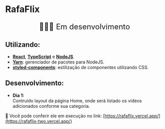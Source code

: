 # RafaFlix

<p style="text-align: center; font-size: 24px">👨🏻‍💻 Em desenvolvimento</p>

## Utilizando:
  - [**React**](https://pt-br.reactjs.org/), [**TypeScript**](https://www.typescriptlang.org/) e [**NodeJS**](https://nodejs.org/en/).
  - [**Yarn**](https://yarnpkg.com/): gerenciador de pacotes para NodeJS.
  - [**styled-components**](https://styled-components.com/): estilização de componentes utilizando CSS.

## Desenvolvimento:
- **Dia 1:** <br/>
 Contruído layout da página Home, onde será listado os vídeos adicionados conforme sua categoria.

🔗 Você pode conferir ele em execução no link:
  [https://rafaflix.vercel.app/](https://rafaflix-two.vercel.app/)
